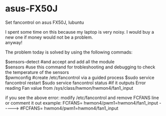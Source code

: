 # asus-FX50J
Set fancontrol on asus FX50J, lubuntu   
  
I spent some time on this because my laptop is very noisy. I would buy a new one if money would not be a problem.   
anyway!  
  
The problem today is solved by using the following commads:

$sensors-detect     #and accept and add all the module  
$sensors            #use this command for trobleshooting and debugging to check the temperature of the sensors  
$pwmconfig          #create /etc/fancontrol via a guided process
$sudo service fancontrol restart
$sudo service fancontrol status    #if it outputs Error reading Fan value from /sys/class/hwmon/hwmon4/fan1_input

if you see the above error:
modify /etc/fancontrol and remove FCFANS line or comment it out
example:
FCFANS= hwmon4/pwm1=hwmon4/fan1_input       ----->      #FCFANS= hwmon4/pwm1=hwmon4/fan1_input
